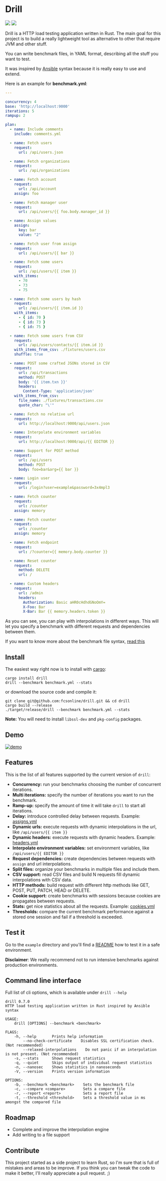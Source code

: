 # Drill

[![](http://meritbadge.herokuapp.com/drill?ts=2)](https://crates.io/crates/drill)
![](https://travis-ci.com/fcsonline/drill.svg?branch=master)

Drill is a HTTP load testing application written in Rust. The main goal
for this project is to build a really lightweight tool as alternative to other
that require JVM and other stuff.

You can write benchmark files, in YAML format, describing all the stuff you
want to test.

It was inspired by [Ansible](http://docs.ansible.com/ansible/playbooks_intro.html)
syntax because it is really easy to use and extend.

Here is an example for **benchmark.yml**:

```yaml
---

concurrency: 4
base: 'http://localhost:9000'
iterations: 5
rampup: 2

plan:
  - name: Include comments
    include: comments.yml

  - name: Fetch users
    request:
      url: /api/users.json

  - name: Fetch organizations
    request:
      url: /api/organizations

  - name: Fetch account
    request:
      url: /api/account
    assign: foo

  - name: Fetch manager user
    request:
      url: /api/users/{{ foo.body.manager_id }}

  - name: Assign values
    assign:
      key: bar
      value: "2"

  - name: Fetch user from assign
    request:
      url: /api/users/{{ bar }}

  - name: Fetch some users
    request:
      url: /api/users/{{ item }}
    with_items:
      - 70
      - 73
      - 75

  - name: Fetch some users by hash
    request:
      url: /api/users/{{ item.id }}
    with_items:
      - { id: 70 }
      - { id: 73 }
      - { id: 75 }

  - name: Fetch some users from CSV
    request:
      url: /api/users/contacts/{{ item.id }}
    with_items_from_csv: ./fixtures/users.csv
    shuffle: true

  - name: POST some crafted JSONs stored in CSV
    request:
      url: /api/transactions
      method: POST
      body: '{{ item.txn }}'
      headers:
        Content-Type: 'application/json'
    with_items_from_csv:
      file_name: ./fixtures/transactions.csv
      quote_char: "\'"

  - name: Fetch no relative url
    request:
      url: http://localhost:9000/api/users.json

  - name: Interpolate environment variables
    request:
      url: http://localhost:9000/api/{{ EDITOR }}

  - name: Support for POST method
    request:
      url: /api/users
      method: POST
      body: foo=bar&arg={{ bar }}

  - name: Login user
    request:
      url: /login?user=example&password=3x4mpl3

  - name: Fetch counter
    request:
      url: /counter
    assign: memory

  - name: Fetch counter
    request:
      url: /counter
    assign: memory

  - name: Fetch endpoint
    request:
      url: /?counter={{ memory.body.counter }}

  - name: Reset counter
    request:
      method: DELETE
      url: /

  - name: Custom headers
    request:
      url: /admin
      headers:
        Authorization: Basic aHR0cHdhdGNoOmY=
        X-Foo: Bar
        X-Bar: Bar {{ memory.headers.token }}
```

As you can see, you can play with interpolations in different ways. This
will let you specify a benchmark with different requests and
dependencies between them.

If you want to know more about the benchmark file syntax, [read this](./SYNTAX.md)

## Install

The easiest way right now is to install with [cargo](https://doc.rust-lang.org/cargo/getting-started/installation.html):

```
cargo install drill
drill --benchmark benchmark.yml --stats
```

or download the source code and compile it:

```
git clone git@github.com:fcsonline/drill.git && cd drill
cargo build --release
./target/release/drill --benchmark benchmark.yml --stats
```

**Note:** You will need to install `libssl-dev` and `pkg-config` packages.

## Demo

[![demo](https://asciinema.org/a/164615.png)](https://asciinema.org/a/164615?autoplay=1)

## Features

This is the list of all features supported by the current version of `drill`:

- **Concurrency:** run your benchmarks choosing the number of concurrent iterations.
- **Multi iterations:** specify the number of iterations you want to run the benchmark.
- **Ramp-up:** specify the amount of time it will take `drill` to start all iterations.
- **Delay:** introduce controlled delay between requests. Example: [assigns.yml](./example/delay.yml)
- **Dynamic urls:** execute requests with dynamic interpolations in the url, like `/api/users/{{ item }}`
- **Dynamic headers:** execute requests with dynamic headers. Example: [headers.yml](./example/headers.yml)
- **Interpolate environment variables:** set environment variables, like `/api/users/{{ EDITOR }}`
- **Request dependencies:** create dependencies between requests with `assign` and url interpolations.
- **Split files:** organize your benchmarks in multiple files and include them.
- **CSV support:** read CSV files and build N requests fill dynamic interpolations with CSV data.
- **HTTP methods:** build request with different http methods like GET, POST, PUT, PATCH, HEAD or DELETE.
- **Cookie support:** create benchmarks with sessions because cookies are propagates between requests.
- **Stats:** get nice statistics about all the requests. Example: [cookies.yml](./example/cookies.yml)
- **Thresholds:** compare the current benchmark performance against a stored one session and fail if a threshold is exceeded.

## Test it

Go to the `example` directory and you'll find a [README](./example) how
to test it in a safe environment.

**Disclaimer**: We really recommend not to run intensive benchmarks against
production environments.

## Command line interface

Full list of cli options, which is available under `drill --help`

```
drill 0.7.0
HTTP load testing application written in Rust inspired by Ansible syntax

USAGE:
    drill [OPTIONS] --benchmark <benchmark>

FLAGS:
    -h, --help       Prints help information
        --no-check-certificate    Disables SSL certification check. (Not recommended)
        --relaxed-interpolations    Do not panic if an interpolation is not present. (Not recommended)
    -s, --stats      Shows request statistics
    -q, --quiet      Skips output of individual request statistics
    -n, --nanosec    Shows statistics in nanoseconds
    -V, --version    Prints version information

OPTIONS:
    -b, --benchmark <benchmark>    Sets the benchmark file
    -c, --compare <compare>        Sets a compare file
    -r, --report <report>          Sets a report file
    -t, --threshold <threshold>    Sets a threshold value in ms amongst the compared file

```

## Roadmap

- Complete and improve the interpolation engine
- Add writing to a file support

## Contribute

This project started as a side project to learn Rust, so I'm sure that is full
of mistakes and areas to be improve. If you think you can tweak the code to
make it better, I'll really appreciate a pull request. ;)

